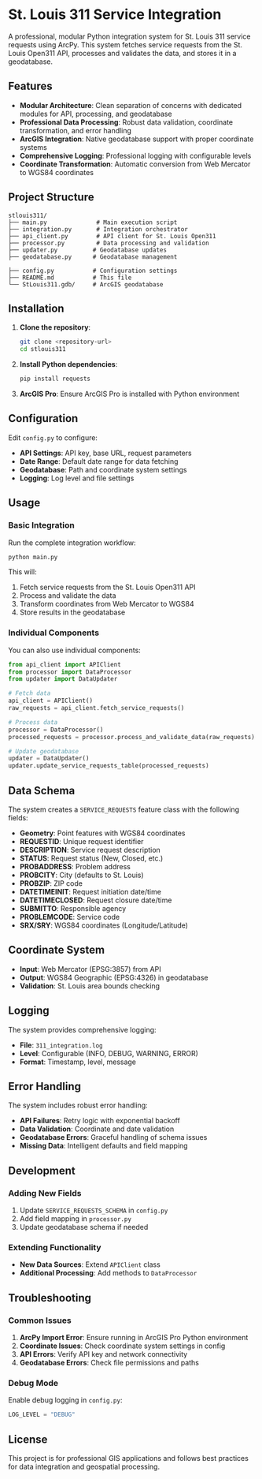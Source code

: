 # St. Louis 311 Service Integration

A professional, modular Python integration system for St. Louis 311 service requests using ArcPy. This system fetches service requests from the St. Louis Open311 API, processes and validates the data, and stores it in a geodatabase.

## Features

- **Modular Architecture**: Clean separation of concerns with dedicated modules for API, processing, and geodatabase
- **Professional Data Processing**: Robust data validation, coordinate transformation, and error handling
- **ArcGIS Integration**: Native geodatabase support with proper coordinate systems
- **Comprehensive Logging**: Professional logging with configurable levels
- **Coordinate Transformation**: Automatic conversion from Web Mercator to WGS84 coordinates

## Project Structure

```
stlouis311/
├── main.py              # Main execution script
├── integration.py       # Integration orchestrator
├── api_client.py        # API client for St. Louis Open311
├── processor.py         # Data processing and validation
├── updater.py          # Geodatabase updates
├── geodatabase.py      # Geodatabase management

├── config.py           # Configuration settings
├── README.md           # This file
└── StLouis311.gdb/     # ArcGIS geodatabase
```

## Installation

1. **Clone the repository**:
   ```bash
   git clone <repository-url>
   cd stlouis311
   ```

2. **Install Python dependencies**:
   ```bash
   pip install requests
   ```

3. **ArcGIS Pro**: Ensure ArcGIS Pro is installed with Python environment

## Configuration

Edit `config.py` to configure:

- **API Settings**: API key, base URL, request parameters
- **Date Range**: Default date range for data fetching
- **Geodatabase**: Path and coordinate system settings
- **Logging**: Log level and file settings

## Usage

### Basic Integration

Run the complete integration workflow:

```bash
python main.py
```

This will:
1. Fetch service requests from the St. Louis Open311 API
2. Process and validate the data
3. Transform coordinates from Web Mercator to WGS84
4. Store results in the geodatabase

### Individual Components

You can also use individual components:

```python
from api_client import APIClient
from processor import DataProcessor
from updater import DataUpdater

# Fetch data
api_client = APIClient()
raw_requests = api_client.fetch_service_requests()

# Process data
processor = DataProcessor()
processed_requests = processor.process_and_validate_data(raw_requests)

# Update geodatabase
updater = DataUpdater()
updater.update_service_requests_table(processed_requests)
```

## Data Schema

The system creates a `SERVICE_REQUESTS` feature class with the following fields:

- **Geometry**: Point features with WGS84 coordinates
- **REQUESTID**: Unique request identifier
- **DESCRIPTION**: Service request description
- **STATUS**: Request status (New, Closed, etc.)
- **PROBADDRESS**: Problem address
- **PROBCITY**: City (defaults to St. Louis)
- **PROBZIP**: ZIP code
- **DATETIMEINIT**: Request initiation date/time
- **DATETIMECLOSED**: Request closure date/time
- **SUBMITTO**: Responsible agency
- **PROBLEMCODE**: Service code
- **SRX/SRY**: WGS84 coordinates (Longitude/Latitude)

## Coordinate System

- **Input**: Web Mercator (EPSG:3857) from API
- **Output**: WGS84 Geographic (EPSG:4326) in geodatabase
- **Validation**: St. Louis area bounds checking

## Logging

The system provides comprehensive logging:

- **File**: `311_integration.log`
- **Level**: Configurable (INFO, DEBUG, WARNING, ERROR)
- **Format**: Timestamp, level, message

## Error Handling

The system includes robust error handling:

- **API Failures**: Retry logic with exponential backoff
- **Data Validation**: Coordinate and date validation
- **Geodatabase Errors**: Graceful handling of schema issues
- **Missing Data**: Intelligent defaults and field mapping

## Development

### Adding New Fields

1. Update `SERVICE_REQUESTS_SCHEMA` in `config.py`
2. Add field mapping in `processor.py`
3. Update geodatabase schema if needed

### Extending Functionality

- **New Data Sources**: Extend `APIClient` class
- **Additional Processing**: Add methods to `DataProcessor`


## Troubleshooting

### Common Issues

1. **ArcPy Import Error**: Ensure running in ArcGIS Pro Python environment
2. **Coordinate Issues**: Check coordinate system settings in config
3. **API Errors**: Verify API key and network connectivity
4. **Geodatabase Errors**: Check file permissions and paths

### Debug Mode

Enable debug logging in `config.py`:

```python
LOG_LEVEL = "DEBUG"
```

## License

This project is for professional GIS applications and follows best practices for data integration and geospatial processing. 